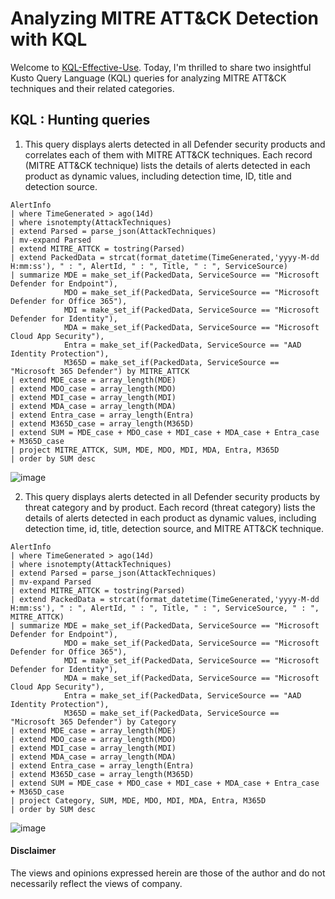 # Analyzing MITRE ATT&CK Detection with KQL
Welcome to [KQL-Effective-Use](https://github.com/LearningKijo/KQL/tree/main/KQL-Effective-Use).
Today, I'm thrilled to share two insightful Kusto Query Language (KQL) queries for analyzing MITRE ATT&CK techniques and their related categories.

## KQL : Hunting queries
1. This query displays alerts detected in all Defender security products and correlates each of them with MITRE ATT&CK techniques.
Each record (MITRE ATT&CK technique) lists the details of alerts detected in each product as dynamic values, including detection time, ID, title and detection source.

```kql
AlertInfo
| where TimeGenerated > ago(14d)
| where isnotempty(AttackTechniques)
| extend Parsed = parse_json(AttackTechniques)
| mv-expand Parsed
| extend MITRE_ATTCK = tostring(Parsed)
| extend PackedData = strcat(format_datetime(TimeGenerated,'yyyy-M-dd H:mm:ss'), " : ", AlertId, " : ", Title, " : ", ServiceSource)
| summarize MDE = make_set_if(PackedData, ServiceSource == "Microsoft Defender for Endpoint"),
            MDO = make_set_if(PackedData, ServiceSource == "Microsoft Defender for Office 365"),
            MDI = make_set_if(PackedData, ServiceSource == "Microsoft Defender for Identity"),
            MDA = make_set_if(PackedData, ServiceSource == "Microsoft Cloud App Security"),
            Entra = make_set_if(PackedData, ServiceSource == "AAD Identity Protection"),
            M365D = make_set_if(PackedData, ServiceSource == "Microsoft 365 Defender") by MITRE_ATTCK
| extend MDE_case = array_length(MDE)
| extend MDO_case = array_length(MDO)
| extend MDI_case = array_length(MDI)
| extend MDA_case = array_length(MDA)
| extend Entra_case = array_length(Entra) 
| extend M365D_case = array_length(M365D) 
| extend SUM = MDE_case + MDO_case + MDI_case + MDA_case + Entra_case + M365D_case
| project MITRE_ATTCK, SUM, MDE, MDO, MDI, MDA, Entra, M365D
| order by SUM desc 
```
![image](https://github.com/LearningKijo/Malware-Analysis/assets/120234772/385a3da0-ab51-4670-a0bb-f5b170a78ebf)


2. This query displays alerts detected in all Defender security products by threat category and by product.
Each record (threat category) lists the details of alerts detected in each product as dynamic values, including detection time, id, title, detection source, and MITRE ATT&CK technique.

```kql
AlertInfo
| where TimeGenerated > ago(14d)
| where isnotempty(AttackTechniques)
| extend Parsed = parse_json(AttackTechniques)
| mv-expand Parsed
| extend MITRE_ATTCK = tostring(Parsed)
| extend PackedData = strcat(format_datetime(TimeGenerated,'yyyy-M-dd H:mm:ss'), " : ", AlertId, " : ", Title, " : ", ServiceSource, " : ", MITRE_ATTCK)
| summarize MDE = make_set_if(PackedData, ServiceSource == "Microsoft Defender for Endpoint"),
            MDO = make_set_if(PackedData, ServiceSource == "Microsoft Defender for Office 365"),
            MDI = make_set_if(PackedData, ServiceSource == "Microsoft Defender for Identity"),
            MDA = make_set_if(PackedData, ServiceSource == "Microsoft Cloud App Security"),
            Entra = make_set_if(PackedData, ServiceSource == "AAD Identity Protection"),
            M365D = make_set_if(PackedData, ServiceSource == "Microsoft 365 Defender") by Category
| extend MDE_case = array_length(MDE)
| extend MDO_case = array_length(MDO)
| extend MDI_case = array_length(MDI)
| extend MDA_case = array_length(MDA)
| extend Entra_case = array_length(Entra) 
| extend M365D_case = array_length(M365D) 
| extend SUM = MDE_case + MDO_case + MDI_case + MDA_case + Entra_case + M365D_case
| project Category, SUM, MDE, MDO, MDI, MDA, Entra, M365D
| order by SUM desc 
```
![image](https://github.com/LearningKijo/Malware-Analysis/assets/120234772/99b6bce4-fa81-4898-84a2-9660ccc362f5)

#### Disclaimer
The views and opinions expressed herein are those of the author and do not necessarily reflect the views of company.
